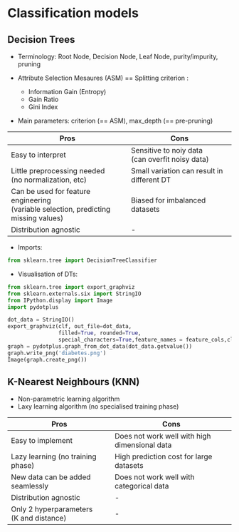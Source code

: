 # Classification models

## Decision Trees

- Terminology: Root Node, Decision Node, Leaf Node, purity/impurity, pruning

- Attribute Selection Mesaures (ASM) == Splitting criterion :
  - Information Gain (Entropy)
  - Gain Ratio
  - Gini Index

- Main parameters: criterion (== ASM), max_depth (== pre-pruning)

Pros | Cons
-----|-----
Easy to interpret | Sensitive to noiy data <br>(can overfit noisy data)
Little preprocessing needed <br>(no normalization, etc) | Small variation can result in different DT
Can be used for feature engineering <br>(variable selection, predicting missing values) | Biased for imbalanced datasets
Distribution agnostic | -

- Imports:
```python
from sklearn.tree import DecisionTreeClassifier
```

- Visualisation of DTs: 
```python
from sklearn.tree import export_graphviz
from sklearn.externals.six import StringIO  
from IPython.display import Image  
import pydotplus

dot_data = StringIO()
export_graphviz(clf, out_file=dot_data,  
                filled=True, rounded=True,
                special_characters=True,feature_names = feature_cols,class_names=['0','1'])
graph = pydotplus.graph_from_dot_data(dot_data.getvalue())  
graph.write_png('diabetes.png')
Image(graph.create_png())
```

## K-Nearest Neighbours (KNN)
- Non-parametric learning algorithm
- Laxy learning algorithm (no specialised training phase)

Pros | Cons
-----|-----
Easy to implement | Does not work well with high dimensional data
Lazy learning (no training phase) | High prediction cost for large datasets
New data can be added seamlessly | Does not work well with categorical data
Distribution agnostic | -
Only 2 hyperparameters<br>(K and distance) | -
